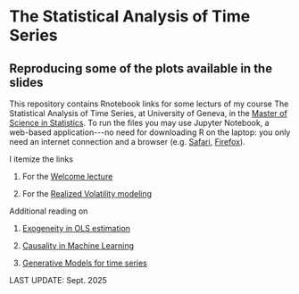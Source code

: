 # The Statistical Analysis of Time Series


## Reproducing some of the plots available in the slides

This repository contains Rnotebook links for some lecturs of my course The Statistical Analysis of Time Series, at University of Geneva, in the [Master of Science in Statistics](https://www.unige.ch/gsem/en/programs/masters/statistics/). To run the files you may use Jupyter Notebook, a web-based application---no need for downloading R on the laptop: you only need an internet connection and a browser (e.g. [Safari](https://support.apple.com/downloads/safari), [Firefox](https://www.mozilla.org/en-US/firefox/new/)).

I itemize the links

1. For the [Welcome lecture](https://github.com/dvdlvc/Time-Series/blob/master/Welcome_TimeSeries.ipynb)

2. For the [Realized Volatility modeling](https://github.com/dvdlvc/Time-Series/blob/master/HAR_RV_Handbout.html)

Additional reading on 

1. [Exogeneity in OLS estimation](https://github.com/dvdlvc/Time-Series/blob/master/Exogeneity.pdf) 

2. [Causality in Machine Learning](https://github.com/dvdlvc/Time-Series/blob/master/Peter_etal_2009.pdf)

3. [Generative Models for time series](https://github.com/dvdlvc/Time-Series/blob/master/NeurIPS-2019-time-series-generative-adversarial-networks-Paper.pdf) 

LAST UPDATE: Sept. 2025



